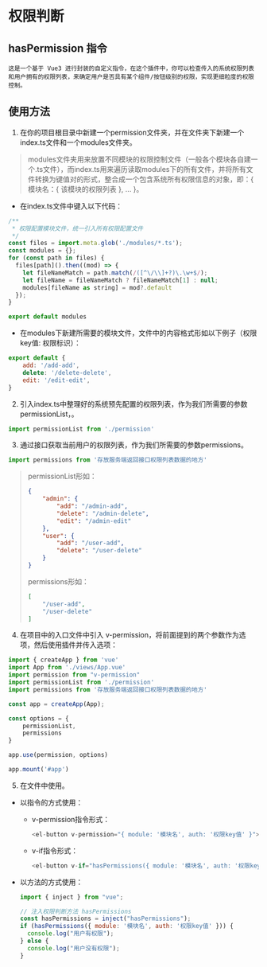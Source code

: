# 权限判断

## hasPermission 指令
 	这是一个基于 Vue3 进行封装的自定义指令，在这个插件中，你可以检查传入的系统权限列表和用户拥有的权限列表，来确定用户是否具有某个组件/按钮级别的权限，实现更细粒度的权限控制。

 ## 使用方法

1. 在你的项目根目录中新建一个permission文件夹，并在文件夹下新建一个index.ts文件和一个modules文件夹。

> modules文件夹用来放置不同模块的权限控制文件（一般各个模块各自建一个.ts文件），而index.ts用来遍历读取modules下的所有文件，并将所有文件转换为键值对的形式，整合成一个包含系统所有权限信息的对象，即：{ 模块名：{ 该模块的权限列表 }, ... }。

- 在index.ts文件中键入以下代码：

```javascript
/**
 * 权限配置模块文件，统一引入所有权限配置文件
 */
const files = import.meta.glob('./modules/*.ts');
const modules = {};
for (const path in files) {
  files[path]().then((mod) => {
    let fileNameMatch = path.match(/([^\/\\]+?)\.\w+$/);
    let fileName = fileNameMatch ? fileNameMatch[1] : null;
    modules[fileName as string] = mod?.default
  });
}

export default modules
```

- 在modules下新建所需要的模块文件，文件中的内容格式形如以下例子（权限key值:  权限标识）：

```javascript
export default {
    add: '/add-add',
    delete: '/delete-delete', 
    edit: '/edit-edit', 
}
```

2. 引入index.ts中整理好的系统预先配置的权限列表，作为我们所需要的参数permissionList，。

```javascript
import permissionList from './permission'
```

3. 通过接口获取当前用户的权限列表，作为我们所需要的参数permissions。

```javascript
import permissions from '存放服务端返回接口权限列表数据的地方'
```

> permissionList形如：
>
> ```json
> {
>     "admin": {
>         "add": "/admin-add",
>         "delete": "/admin-delete",
>         "edit": "/admin-edit"
>     },
>     "user": {
>         "add": "/user-add",
>         "delete": "/user-delete"
>     }
> }
> ```
>
> permissions形如：
>
> ```json
> [
>     "/user-add",
>     "/user-delete"
> ]
> ```

4. 在项目中的入口文件中引入 v-permission，将前面提到的两个参数作为选项，然后使用插件并传入选项：

```javascript
import { createApp } from 'vue'
import App from './views/App.vue'
import permission from "v-permission" 
import permissionList from './permission'
import permissions from '存放服务端返回接口权限列表数据的地方'

const app = createApp(App);

const options = {
    permissionList,
    permissions
}

app.use(permission, options)

app.mount('#app')
```

5. 在文件中使用。

- 以指令的方式使用：

  - v-permission指令形式：

    ```javascript
    <el-button v-permission="{ module: '模块名', auth: '权限key值' }"> 有权限则显示 </el-button>
    ```

  - v-if指令形式：

    ```javascript
    <el-button v-if="hasPermissions({ module: '模块名', auth: '权限key值' })"> 有权限则显示 </el-button>
    ```

- 以方法的方式使用：

  ```javascript
  import { inject } from "vue";
  
  // 注入权限判断方法 hasPermissions
  const hasPermissions = inject("hasPermissions");
  if (hasPermissions({ module: '模块名', auth: '权限key值' })) {
    console.log("用户有权限");
  } else {
    console.log("用户没有权限");
  }
  ```